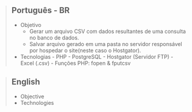 > ## Português - BR
> - Objetivo
>     - Gerar um arquivo CSV com dados resultantes de uma consulta no banco de dados.
>     - Salvar arquivo gerado em uma pasta no servidor responsável por hospedar o site(neste caso o Hostgator). 
> - Tecnologias
     - PHP
     - PostgreSQL 
     - Hostgator (Servidor FTP)
     - Excel (.csv)
     - Funções PHP: fopen & fputcsv

> ## English
> - Objective
> - Technologies
